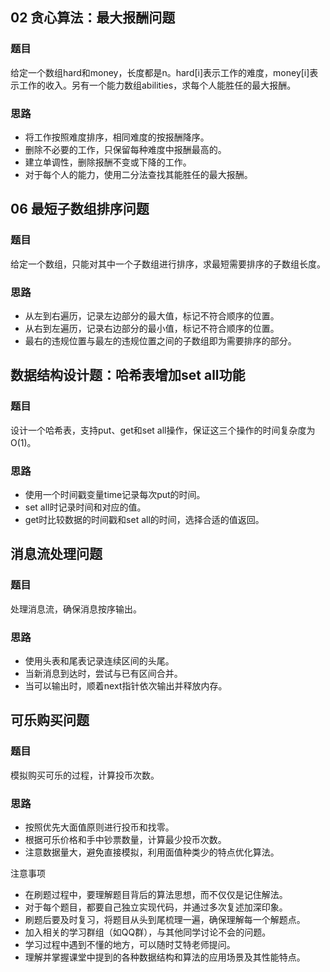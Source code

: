 ## 02 贪心算法：最大报酬问题
### 题目 
给定一个数组hard和money，长度都是n。hard[i]表示工作的难度，money[i]表示工作的收入。另有一个能力数组abilities，求每个人能胜任的最大报酬。

### 思路 
- 将工作按照难度排序，相同难度的按报酬降序。
- 删除不必要的工作，只保留每种难度中报酬最高的。
- 建立单调性，删除报酬不变或下降的工作。
- 对于每个人的能力，使用二分法查找其能胜任的最大报酬。

## 06 最短子数组排序问题
### 题目
给定一个数组，只能对其中一个子数组进行排序，求最短需要排序的子数组长度。

### 思路
- 从左到右遍历，记录左边部分的最大值，标记不符合顺序的位置。
- 从右到左遍历，记录右边部分的最小值，标记不符合顺序的位置。
- 最右的违规位置与最左的违规位置之间的子数组即为需要排序的部分。

## 数据结构设计题：哈希表增加set all功能
### 题目
设计一个哈希表，支持put、get和set all操作，保证这三个操作的时间复杂度为O(1)。

### 思路
- 使用一个时间戳变量time记录每次put的时间。
- set all时记录时间和对应的值。
- get时比较数据的时间戳和set all的时间，选择合适的值返回。

## 消息流处理问题
### 题目
处理消息流，确保消息按序输出。

### 思路 
- 使用头表和尾表记录连续区间的头尾。
- 当新消息到达时，尝试与已有区间合并。
- 当可以输出时，顺着next指针依次输出并释放内存。

## 可乐购买问题
### 题目 
模拟购买可乐的过程，计算投币次数。

### 思路 
- 按照优先大面值原则进行投币和找零。
- 根据可乐价格和手中钞票数量，计算最少投币次数。
- 注意数据量大，避免直接模拟，利用面值种类少的特点优化算法。

注意事项
- 在刷题过程中，要理解题目背后的算法思想，而不仅仅是记住解法。
- 对于每个题目，都要自己独立实现代码，并通过多次复述加深印象。
- 刷题后要及时复习，将题目从头到尾梳理一遍，确保理解每一个解题点。
- 加入相关的学习群组（如QQ群），与其他同学讨论不会的问题。
- 学习过程中遇到不懂的地方，可以随时艾特老师提问。
- 理解并掌握课堂中提到的各种数据结构和算法的应用场景及其性能特点。